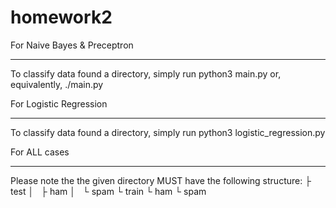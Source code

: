 # homework2

For Naive Bayes & Preceptron
_________________________________________________________________________
To classify data found a directory, simply run
    python3 main.py <directory path>
or, equivalently,
    ./main.py <directory path>


For Logistic Regression
_________________________________________________________________________
To classify data found a directory, simply run
    python3 logistic_regression.py <directory path>



For ALL cases
_________________________________________________________________________
Please note the the given directory MUST have the following structure:
    <directory name>
    ├ test
    │   ├ ham
    │   └ spam
    └ train
        └ ham
            └ spam
